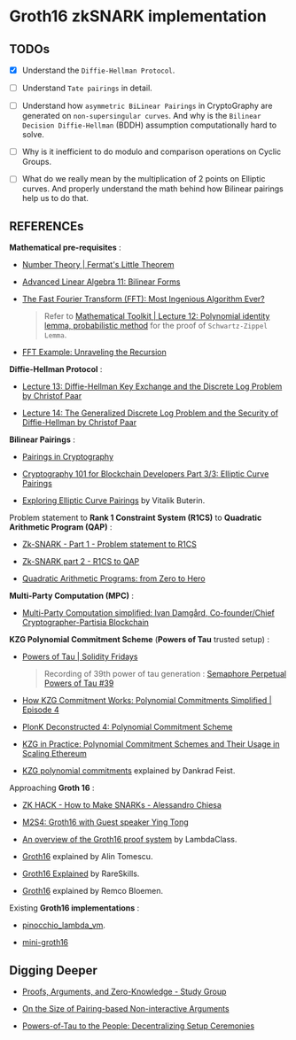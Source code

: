 # Groth16 zkSNARK implementation

## TODOs

- [x] Understand the `Diffie-Hellman Protocol`.

- [ ] Understand `Tate pairings` in detail.

- [ ] Understand how `asymmetric BiLinear Pairings` in CryptoGraphy are generated on `non-supersingular curves`.
  And why is the `Bilinear Decision Diffie-Hellman` (BDDH) assumption computationally hard to solve.

- [ ] Why is it inefficient to do modulo and comparison operations on Cyclic Groups.

- [ ] What do we really mean by the multiplication of 2 points on Elliptic curves. And properly understand the math behind how Bilinear pairings help us to do that.

## REFERENCEs

**Mathematical pre-requisites** :

- [Number Theory | Fermat's Little Theorem](https://www.youtube.com/watch?v=OkQJGql8os8)

- [Advanced Linear Algebra 11: Bilinear Forms](https://www.youtube.com/watch?v=q1w7QpVhJOk)

- [The Fast Fourier Transform (FFT): Most Ingenious Algorithm Ever?](https://www.youtube.com/watch?v=h7apO7q16V0)
  > Refer to [Mathematical Toolkit | Lecture 12: Polynomial identity lemma, probabilistic method](https://www.youtube.com/watch?v=nzViMRFIa5s) for the proof of `Schwartz-Zippel Lemma`.

- [FFT Example: Unraveling the Recursion](https://www.youtube.com/watch?v=Ty0JcR6Dvis)

**Diffie-Hellman Protocol** :

- [Lecture 13: Diffie-Hellman Key Exchange and the Discrete Log Problem by Christof Paar](https://www.youtube.com/watch?v=aeOzBCbwxUo)

- [Lecture 14: The Generalized Discrete Log Problem and the Security of Diffie-Hellman by Christof Paar](https://www.youtube.com/watch?v=IGqrbM52wtg)

**Bilinear Pairings** :

- [Pairings in Cryptography](https://www.youtube.com/watch?v=8WDOpzxpnTE)

- [Cryptography 101 for Blockchain Developers Part 3/3: Elliptic Curve Pairings](https://www.youtube.com/watch?v=9TFEBuANioo)

- [Exploring Elliptic Curve Pairings](https://vitalik.eth.limo/general/2017/01/14/exploring_ecp.html) by Vitalik Buterin.

Problem statement to **Rank 1 Constraint System (R1CS)** to **Quadratic Arithmetic Program (QAP)** :

- [Zk-SNARK - Part 1 - Problem statement to R1CS](https://www.youtube.com/watch?v=bqSFyULJFtQ)

- [Zk-SNARK part 2 - R1CS to QAP](https://www.youtube.com/watch?v=T2wlGhVFOCw)

- [Quadratic Arithmetic Programs: from Zero to Hero](https://medium.com/@VitalikButerin/quadratic-arithmetic-programs-from-zero-to-hero-f6d558cea649)

**Multi-Party Computation (MPC)** :

- [Multi-Party Computation simplified: Ivan Damgård, Co-founder/Chief Cryptographer-Partisia Blockchain](https://www.youtube.com/watch?v=vRVudJADQLk)

**KZG Polynomial Commitment Scheme** (**Powers of Tau** trusted setup) :

- [Powers of Tau | Solidity Fridays](https://www.youtube.com/watch?v=TcQXzGTSXfo)
  > Recording of 39th power of tau generation : [Semaphore Perpetual Powers of Tau #39](https://www.youtube.com/watch?v=wZaqiTldLuk)

- [How KZG Commitment Works: Polynomial Commitments Simplified | Episode 4](https://www.youtube.com/watch?v=H7AeoqzAfD0)

- [PlonK Deconstructed 4: Polynomial Commitment Scheme](https://www.maya-zk.com/blog/kzg)

- [KZG in Practice: Polynomial Commitment Schemes and Their Usage in Scaling Ethereum](https://scroll.io/blog/kzg)

- [KZG polynomial commitments](https://dankradfeist.de/ethereum/2020/06/16/kate-polynomial-commitments.html) explained by Dankrad Feist.

Approaching **Groth 16** :

- [ZK HACK - How to Make SNARKs - Alessandro Chiesa](https://www.youtube.com/watch?v=KjkIQLJk4eQ)

- [M2S4: Groth16 with Guest speaker Ying Tong](https://www.youtube.com/watch?v=Hz_XHfxunck)

- [An overview of the Groth16 proof system](https://blog.lambdaclass.com/groth16/) by LambdaClass.

- [Groth16](https://alinush.github.io/groth16) explained by Alin Tomescu.

- [Groth16 Explained](https://rareskills.io/post/groth16) by RareSkills.

- [Groth16](https://xn--2-umb.com/22/groth16/) explained by Remco Bloemen.

Existing **Groth16 implementations** :

- [pinocchio_lambda_vm](https://github.com/lambdaclass/pinocchio_lambda_vm).

- [mini-groth16](https://github.com/Saksham010/mini-groth16)

## Digging Deeper

- [Proofs, Arguments, and Zero-Knowledge - Study Group](https://www.youtube.com/playlist?list=PLTPK8HRi5qmlIBA7TDTO8hBOprAc1FIQv)

- [On the Size of Pairing-based Non-interactive Arguments](https://eprint.iacr.org/2016/260.pdf)

- [Powers-of-Tau to the People: Decentralizing Setup Ceremonies](https://eprint.iacr.org/2022/1592.pdf)
